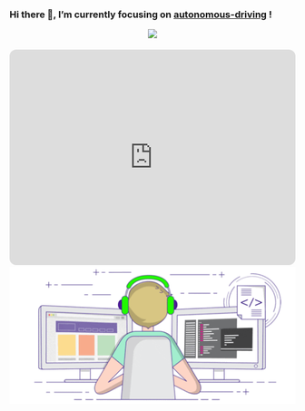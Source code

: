 ### Hi there 👋, I’m currently focusing on [autonomous-driving](https://github.com/ApolloAuto/apollo) !

<div align="center">
  <img src="https://github-readme-stats.vercel.app/api?username=Corezcy&count_private=true&show_icons=true&theme=radical">
</div>

<br>

<iframe style="border-radius:12px" src="https://open.spotify.com/embed/track/2AcKLW30dJ03qXsGU3RehH?utm_source=generator" width="100%" height="380" frameBorder="0" allowfullscreen="" allow="autoplay; clipboard-write; encrypted-media; fullscreen; picture-in-picture"></iframe>

<div align="center">
  <img src="https://github.com/Corezcy/Corezcy/blob/main/coding.gif">
</div>
